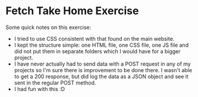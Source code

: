 # Fetch Take Home Exercise

Some quick notes on this exercise:
- I tried to use CSS consistent with that found on the main website.
- I kept the structure simple: one HTML file, one CSS file, one JS file and did not put them in separate folders which I would have for a bigger project.
- I have never actually had to send data with a POST request in any of my projects so I'm sure there is improvement to be done there. I wasn't able to get a 200 response, but did log the data as a JSON object and see it sent in the regular POST method.
- I had fun with this :D
